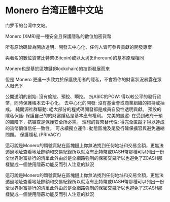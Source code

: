 # Monero 台湾正體中文站

门罗币的台湾中文站。

Monero (XMR)是一種安全且保護隱私的數位加密貨幣

所有原始碼皆為開放透明、開發去中心化、任何人皆可參與貢獻的開發專案

與著名的數位貨幣比特幣(Bitcoin)或以太坊(Ethereum)的基本原理相同

Monero也是基於區塊鏈(Blockchain)的技術發展而來

但是 Monero 更進一步致力於保護使用者的隱私，不會將你的財富狀況暴露在眾人眼光下

公開透明的創始: 沒有偷挖、預挖、瞬挖。
抗ASIC的POW: 得以較公平的發行貨幣，同時保護帳本去中心化。
去中心化的開發: 沒有基金會或商業組織的把持或抽成。
純開源社群驅動: 絕大部分的程式碼開發都是成員自發性透明貢獻。
預設的隱私保護: 保護自己的的財富隱私是基本應有權利。
完美的匿蹤: 在受到政府干預的風險下，抗審查是保護安全所必需。
理想的貨幣替代性: 得完全匿蹤才得以達成的貨幣價值信任一致性。
可永續獨立運作: 動態區塊及尾發行確保擴容與避免通縮問題。
保護隱私 (PRIVACY)

這可說是Monero的頭號賣點在區塊鏈上你無法找到任何地址和交易金額，更無法透過地址查看地址餘額和交易紀錄所以就沒有比特幣或DASH幣那種可以列出一份全世界財富排行的清單此外由於是全網路強制的保密交易所以也避免了ZCASH那樣變成一個使用隱蔽功能反而引人注意的狀況

這可說是Monero的頭號賣點在區塊鏈上你無法找到任何地址和交易金額，更無法透過地址查看地址餘額和交易紀錄所以就沒有比特幣或DASH幣那種可以列出一份全世界財富排行的清單此外由於是全網路強制的保密交易所以也避免了ZCASH那樣變成一個使用隱蔽功能反而引人注意的狀況

